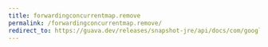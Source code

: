 ```yaml
---
title: forwardingconcurrentmap.remove
permalink: /forwardingconcurrentmap.remove/
redirect_to: https://guava.dev/releases/snapshot-jre/api/docs/com/google/common/collect/ForwardingConcurrentMap.html#remove-java.lang.Object-java.lang.Object-
---
```


